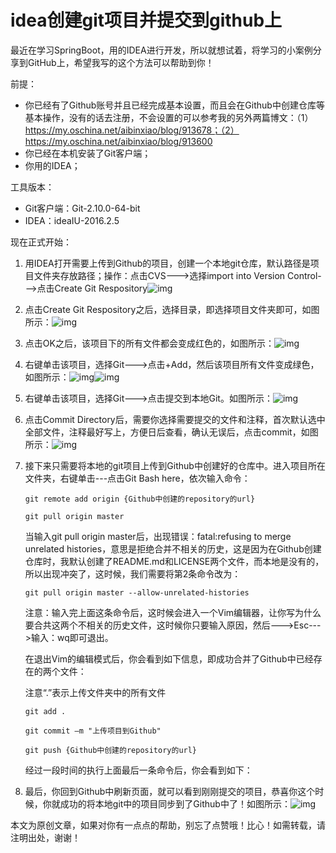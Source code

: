 # idea创建git项目并提交到github上

最近在学习SpringBoot，用的IDEA进行开发，所以就想试着，将学习的小案例分享到GitHub上，希望我写的这个方法可以帮助到你！

前提：

- 你已经有了Github账号并且已经完成基本设置，而且会在Github中创建仓库等基本操作，没有的话去注册，不会设置的可以参考我的另外两篇博文：（1）https://my.oschina.net/aibinxiao/blog/913678；（2）https://my.oschina.net/aibinxiao/blog/913600
- 你已经在本机安装了Git客户端；
- 你用的IDEA；

工具版本：

- Git客户端：Git-2.10.0-64-bit
- IDEA：ideaIU-2016.2.5

现在正式开始：

1. 用IDEA打开需要上传到Github的项目，创建一个本地git仓库，默认路径是项目文件夹存放路径；操作：点击CVS--->选择import into Version Control--->点击Create Git Respository![img](https://static.oschina.net/uploads/space/2017/0605/135235_Lgpi_2931098.png)

2. 点击Create Git Respository之后，选择目录，即选择项目文件夹即可，如图所示：![img](https://static.oschina.net/uploads/space/2017/0605/135417_jL5H_2931098.png)

3. 点击OK之后，该项目下的所有文件都会变成红色的，如图所示：![img](https://static.oschina.net/uploads/space/2017/0605/135458_iHxj_2931098.png)

4. 右键单击该项目，选择Git--->点击+Add，然后该项目所有文件变成绿色，如图所示：![img](https://static.oschina.net/uploads/space/2017/0605/135821_WWhX_2931098.png)![img](https://static.oschina.net/uploads/space/2017/0605/135723_R3qF_2931098.png)

5. 右键单击该项目，选择Git--->点击提交到本地Git。如图所示：![img](https://static.oschina.net/uploads/space/2017/0605/140011_IuAw_2931098.png)

6. 点击Commit Directory后，需要你选择需要提交的文件和注释，首次默认选中全部文件，注释最好写上，方便日后查看，确认无误后，点击commit，如图所示：![img](https://static.oschina.net/uploads/space/2017/0605/140435_8SSn_2931098.png)

7. 接下来只需要将本地的git项目上传到Github中创建好的仓库中。进入项目所在文件夹，右键单击---点击Git Bash here，依次输入命令：

   ```
   git remote add origin {Github中创建的repository的url}
   ```

   ```
   git pull origin master
   ```

   

   当输入git pull origin master后，出现错误：fatal:refusing to merge unrelated histories，意思是拒绝合并不相关的历史，这是因为在Github创建仓库时，我默认创建了README.md和LICENSE两个文件，而本地是没有的，所以出现冲突了，这时候，我们需要将第2条命令改为：

   ```
   git pull origin master --allow-unrelated-histories
   ```

   注意：输入完上面这条命令后，这时候会进入一个Vim编辑器，让你写为什么要合共这两个不相关的历史文件，这时候你只要输入原因，然后--->Esc--->输入：wq即可退出。

   

   在退出Vim的编辑模式后，你会看到如下信息，即成功合并了Github中已经存在的两个文件：

   

   注意“.”表示上传文件夹中的所有文件

   ```
   git add .
   ```

   ```
   git commit –m "上传项目到Github"
   ```

   ```
   git push {Github中创建的repository的url}
   ```

   经过一段时间的执行上面最后一条命令后，你会看到如下：

   

8. 最后，你回到Github中刷新页面，就可以看到刚刚提交的项目，恭喜你这个时候，你就成功的将本地git中的项目同步到了Github中了！如图所示：![img](https://static.oschina.net/uploads/space/2017/0605/145203_cIz9_2931098.png)

 

本文为原创文章，如果对你有一点点的帮助，别忘了点赞哦！比心！如需转载，请注明出处，谢谢！

 